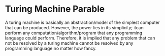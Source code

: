 # Turing Machine Parable 

A turing machine is basically an abstraction/model of the simplest computer that can be produced. However, the power lies in its simplicity; itcan perform any computation/algorithm/program that any programming language could perform. Therefore, it is implied that any problem that can not be resolved by a turing machine cannot be resolved by any programming language no matter how fancy. 
